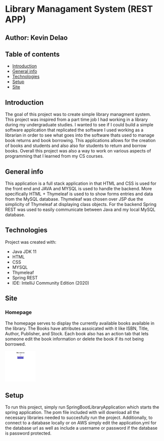 # Library Managament System (REST APP)
## Author: Kevin Delao



## Table of contents

* [Introduction](#intro)
* [General info](#general-info)
* [Technologies](#technologies)
* [Setup](#setup)
* [Site](#site)
## Introduction
The goal of this project was to create simple library managment system. This project was inspired from a part time job I had working in a library during my undergraduate studies.
I wanted to see if I could build a simple software application that replicated the software I used working as a librarian in order to see what goes into the software thats used to
manage book returns and book borrowing. This applications allows for the creation of books and students and also also for students to return and borrow books. Overall this project 
was also a way to work on various aspects of programming that I learned from my CS courses.
## General info
This application is a full stack application in that HTML and CSS is used for the front end and JAVA and MYSQL is used to handle the backend. More specifically HTML + Thymeleaf is used to
to show forms entries and data from the MySQL database. Thymeleaf was chosen over JSP due the simplicity of Thymeleaf at displaying class objects. For the backend Spring REST was used to easily
communicate between Java and my local MySQL database. 
	
## Technologies
Project was created with:
* Java JDK 11
* HTML
* CSS
* MYSQL
* Thymeleaf
* Spring REST
* IDE: IntelliJ Community Edition (2020)

## Site

### Homepage
The homepage serves to display the currently available books available in the library. The Books have attributes assoicated with it like ISBN, Title, Author, Publisher, and Stock. 
Each book also has an action tab that lets someone edit the book information or delete the book if its not being borrowed.

<img src="spring_images/index_home_no_book.png" alt="phone image" width="100" height="100"/>

## Setup
To run this project, simply run SpringBootLibraryApplication which starts the spring application. The pom file included with will download all the necessary libraries needed to 
succesfully run the project. Additionally, to connect to a database locally or on AWS simply edit the application.yml for the database url as well as include a username or password
if the database is password protected.

